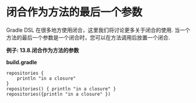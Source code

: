 # 闭合作为方法的最后一个参数
Gradle DSL 在很多地方使用闭合，这里我们将讨论更多关于闭合的使用. 当一个方法的最后一个参数是一个闭合时，您可以在方法调用后放置一个闭合.

**例子: 13.8.闭合作为方法的参数**

**build.gradle**

    repositories {
        println "in a closure"
    }
    repositories() { println "in a closure" }
    repositories({println "in a closure" })
